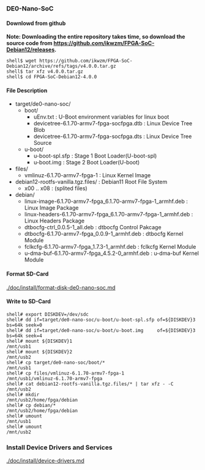 ### DE0-Nano-SoC

#### Downlowd from github

**Note: Downloading the entire repository takes time, so download the source code from https://github.com/ikwzm/FPGA-SoC-Debian12/releases.**

```console
shell$ wget https://github.com/ikwzm/FPGA-SoC-Debian12/archive/refs/tags/v4.0.0.tar.gz
shell$ tar xfz v4.0.0.tar.gz
shell$ cd FPGA-SoC-Debian12-4.0.0
```

#### File Description

 * target/de0-nano-soc/
   + boot/
     - uEnv.txt                                                      : U-Boot environment variables for linux boot
     - devicetree-6.1.70-armv7-fpga-socfpga.dtb                      : Linux Device Tree Blob   
     - devicetree-6.1.70-armv7-fpga-socfpga.dts                      : Linux Device Tree Source
   + u-boot/
     - u-boot-spl.sfp                                                : Stage 1 Boot Loader(U-boot-spl)
     - u-boot.img                                                    : Stage 2 Boot Loader(U-boot)
 * files/
   + vmlinuz-6.1.70-armv7-fpga-1                                     : Linux Kernel Image
 * debian12-rootfs-vanilla.tgz.files/                                : Debian11 Root File System
   + x00 .. x08                                                      : (splited files)
 * debian/
   + linux-image-6.1.70-armv7-fpga_6.1.70-armv7-fpga-1_armhf.deb     : Linux Image Package
   + linux-headers-6.1.70-armv7-fpga_6.1.70-armv7-fpga-1_armhf.deb   : Linux Headers Package
   + dtbocfg-ctrl_0.0.5-1_all.deb                                    : dtbocfg Control Pakcage
   + dtbocfg-6.1.70-armv7-fpga_0.0.9-1_armhf.deb                     : dtbocfg Kernel Module
   + fclkcfg-6.1.70-armv7-fpga_1.7.3-1_armhf.deb                     : fclkcfg Kernel Module
   + u-dma-buf-6.1.70-armv7-fpga_4.5.2-0_armhf.deb                   : u-dma-buf Kernel Module

#### Format SD-Card

[./doc/install/format-disk-de0-nano-soc.md](format-disk-de0-nano-soc.md)

#### Write to SD-Card

````console
shell# export DISKDEV=/dev/sdc
shell# dd if=target/de0-nano-soc/u-boot/u-boot-spl.sfp of=${DISKDEV}3 bs=64k seek=0
shell# dd if=target/de0-nano-soc/u-boot/u-boot.img     of=${DISKDEV}3 bs=64k seek=4
shell# mount ${DISKDEV}1                                       /mnt/usb1
shell# mount ${DISKDEV}2                                       /mnt/usb2
shell# cp target/de0-nano-soc/boot/*                           /mnt/usb1
shell# cp files/vmlinuz-6.1.70-armv7-fpga-1                    /mnt/usb1/vmlinuz-6.1.70-armv7-fpga
shell# cat debian12-rootfs-vanilla.tgz.files/* | tar xfz - -C  /mnt/usb2
shell# mkdir                                                   /mnt/usb2/home/fpga/debian
shell# cp debian/*                                             /mnt/usb2/home/fpga/debian
shell# umount                                                  /mnt/usb1
shell# umount                                                  /mnt/usb2
````

### Install Device Drivers and Services

[./doc/install/device-drivers.md](device-drivers.md)

